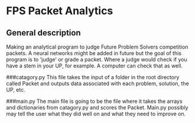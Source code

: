 # FPS Packet Analytics

## General description

Making an analytical program to judge Future
Problem Solvers competition packets. A neural networks might be added in future but the goal of this program is to 'judge' or grade a packet.
  Where a judge would check if you have a stem in your UP, for example. A computer can check that as well.

###catagory.py
  This file takes the input of a folder in the root directory called Packet and outputs data associated with each problem, solution, the UP, etc.

###main.py
  The main file is going to be the file where it takes the arrays and dictionaries from catagory.py and scores the Packet. Main.py possibly may tell the user what they did well on and what they need to improve on.
